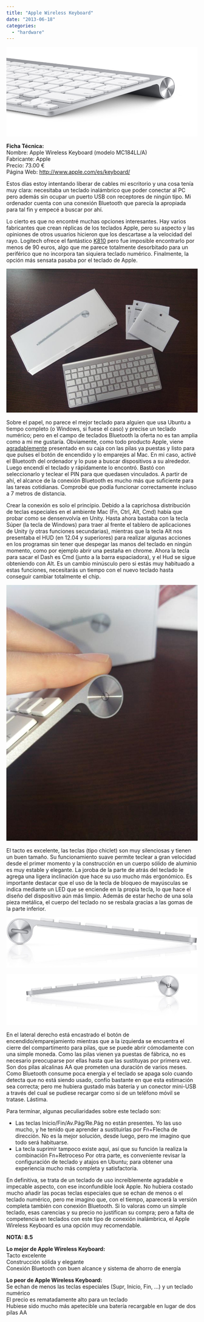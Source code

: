 ```yaml
---
title: "Apple Wireless Keyboard"
date: "2013-06-18"
categories: 
  - "hardware"
---
```


![](images/teclado-apple-0.jpg)

**Ficha Técnica:**  
Nombre: Apple Wireless Keyboard (modelo MC184LL/A)  
Fabricante: Apple  
Precio: 73.00 €  
Página Web: http://www.apple.com/es/keyboard/

Estos días estoy intentando liberar de cables mi escritorio y una cosa tenía muy clara: necesitaba un teclado inalámbrico que poder conectar al PC pero además sin ocupar un puerto USB con receptores de ningún tipo. Mi ordenador cuenta con una conexión Bluetooth que parecía la apropiada para tal fin y empecé a buscar por ahí.

Lo cierto es que no encontré muchas opciones interesantes. Hay varios fabricantes que crean réplicas de los teclados Apple, pero su aspecto y las opiniones de otros usuarios hicieron que los descartase a la velocidad del rayo. Logitech ofrece el fantástico [K810](http://www.logitech.com/es-es/product/bluetooth-illuminated-keyboard-k810?crid=26) pero fue imposible encontrarlo por menos de 90 euros, algo que me parece totalmente desorbitado para un periférico que no incorpora tan siquiera teclado numérico. Finalmente, la opción más sensata pasaba por el teclado de Apple.

![](images/teclado-apple-1.jpg)

Sobre el papel, no parece el mejor teclado para alguien que usa Ubuntu a tiempo completo (o Windows, si fuese el caso) y precise un teclado numérico; pero en el campo de teclados Bluetooth la oferta no es tan amplia como a mi me gustaría. Obviamente, como todo producto Apple, viene [agradablemente](http://www.applesfera.com/curiosidades/lo-imposible-ha-ocurrido-crean-un-perfume-con-olor-a-mac-nuevo) presentado en su caja con las pilas ya puestas y listo para que pulses el botón de encendido y lo emparejes al Mac. En mi caso, activé el Bluetooth del ordenador y lo puse a buscar dispositivos a su alrededor. Luego encendí el teclado y rápidamente lo encontró. Bastó con seleccionarlo y teclear el PIN para que quedasen vinculados. A partir de ahí, el alcance de la conexión Bluetooth es mucho más que suficiente para las tareas cotidianas. Comprobé que podía funcionar correctamente incluso a 7 metros de distancia.

Crear la conexión es solo el principio. Debido a la caprichosa distribución de teclas especiales en el ambiente Mac (Fn, Ctrl, Alt, Cmd) había que probar como se densenvolvía en Unity. Hasta ahora bastaba con la tecla Súper (la tecla de Windows) para traer al frente el tablero de aplicaciones de Unity (y otras funciones secundarias), mientras que la tecla Alt nos presentaba el HUD (en 12.04 y superiores) para realizar algunas acciones en los programas sin tener que despegar las manos del teclado en ningún momento, como por ejemplo abrir una pestaña en chrome. Ahora la tecla para sacar el Dash es Cmd (junto a la barra espaciadora), y el Hud se sigue obteniendo con Alt. Es un cambio minúsculo pero si estás muy habituado a estas funciones, necesitarás un tiempo con el nuevo teclado hasta conseguir cambiar totalmente el chip.

![](images/teclado-apple-2.jpg)

El tacto es excelente, las teclas (tipo chiclet) son muy silenciosas y tienen un buen tamaño. Su funcionamiento suave permite teclear a gran velocidad desde el primer momento y la construcción en un cuerpo sólido de aluminio es muy estable y elegante. La joroba de la parte de atrás del teclado le agrega una ligera inclinación que hace su uso mucho más ergonómico. Es importante destacar que el uso de la tecla de bloqueo de mayúsculas se indica mediante un LED que se enciende en la propia tecla, lo que hace el diseño del dispositivo aún más limpio. Además de estar hecho de una sola pieza metálica, el cuerpo del teclado no se resbala gracias a las gomas de la parte inferior.

![](images/teclado-apple-pefil-izquierdo.jpg) 

![](images/teclado-apple-perfil-derecho.jpg)

En el lateral derecho está encastrado el botón de encendido/emparejamiento mientras que a la izquierda se encuentra el cierre del compartimento para pilas, que se puede abrir cómodamente con una simple moneda. Como las pilas vienen ya puestas de fábrica, no es necesario preocuparse por ellas hasta que las sustituyas por primera vez. Son dos pilas alcalinas AA que prometen una duración de varios meses. Como Bluetooth consume poca energía y el teclado se apaga solo cuando detecta que no está siendo usado, confío bastante en que esta estimación sea correcta; pero me hubiera gustado más batería y un conector mini-USB a través del cual se pudiese recargar como si de un teléfono móvil se tratase. Lástima.

Para terminar, algunas peculiaridades sobre este teclado son:
- Las teclas Inicio/Fin/Av.Pág/Re.Pág no están presentes. Yo las uso mucho, y he tenido que aprender a sustituirlas por Fn+Flecha de dirección. No es la mejor solución, desde luego, pero me imagino que todo será habituarse. 
- La tecla suprimir tampoco existe aquí, así que su función la realiza la combinación Fn+Retroceso Por otra parte, es conveniente revisar la configuración de teclado y atajos en Ubuntu; para obtener una experiencia mucho más completa y satisfactoria.

En definitiva, se trata de un teclado de uso increíblemente agradable e impecable aspecto, con ese inconfundible look Apple. No hubiera costado mucho añadir las pocas teclas especiales que se echan de menos o el teclado numérico, pero me imagino que, con el tiempo, aparecerá la versión completa también con conexión Bluetooth. Si lo valoras como un simple teclado, esas carencias y su precio no justifican su compra; pero a falta de competencia en teclados con este tipo de conexión inalámbrica, el Apple Wireless Keyboard es una opción muy recomendable.

**NOTA: 8.5**

**Lo mejor de Apple Wireless Keyboard:**  
Tacto excelente  
Construcción sólida y elegante  
Conexión Bluetooth con buen alcance y sistema de ahorro de energía

**Lo peor de Apple Wireless Keyboard:**  
Se echan de menos las teclas especiales (Supr, Inicio, Fin, ...) y un teclado numérico  
El precio es rematadamente alto para un teclado  
Hubiese sido mucho más apetecible una batería recargable en lugar de dos pilas AA
